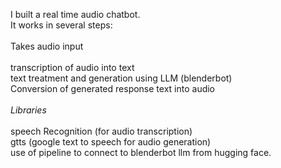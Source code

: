 I built a real time audio chatbot. <br/>It works in several steps:
<br/><br/>
  Takes audio input<br/><br/>
  <t/>transcription of audio into text<br/>
  <t/>text treatment and generation using LLM (blenderbot)<br/>
  <t/>Conversion of generated response text into audio
  <br/>
  <br/>
*Libraries*<br/><br/>
  <t/>speech Recognition (for audio transcription)<br/>
  <t/>gtts (google text to speech for audio generation)<br/>
  <t/>use of pipeline to connect to blenderbot llm from hugging face.
